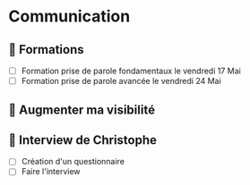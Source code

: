 # Communication

## 🔳 Formations

- [ ] Formation prise de parole fondamentaux le vendredi 17 Mai
- [ ] Formation prise de parole avancée le vendredi 24 Mai

## 🔳 Augmenter ma visibilité

## 🔳 Interview de Christophe

- [ ] Création d'un questionnaire
- [ ] Faire l'interview
